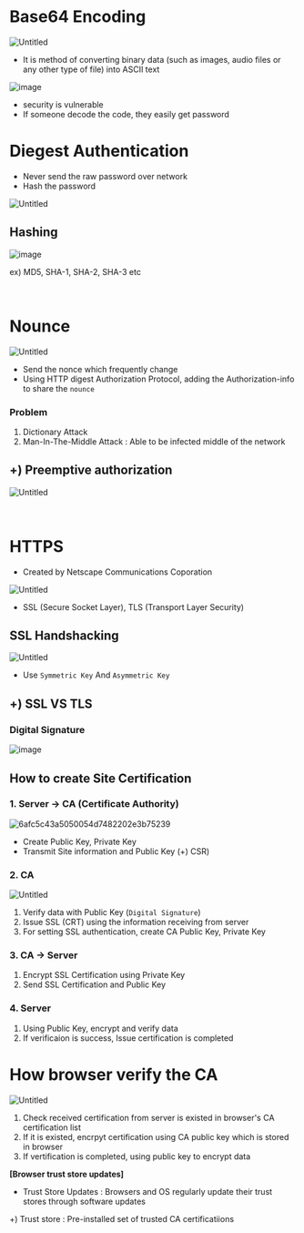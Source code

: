 # Base64 Encoding

![Untitled](https://github.com/JaeYeonLee0621/a-mixed-knowledge/assets/32635539/d3a6554e-3fc0-4685-abd3-a6540057c399)

- It is method of converting binary data (such as images, audio files or any other type of file) into ASCII text

![image](https://github.com/JaeYeonLee0621/a-mixed-knowledge/assets/32635539/55ca3f01-da2e-4f25-8559-45e376b89dc4)

- security is vulnerable
- If someone decode the code, they easily get password

# Diegest Authentication

- Never send the raw password over network
- Hash the password

![Untitled](https://github.com/JaeYeonLee0621/a-mixed-knowledge/assets/32635539/e59ccb20-a230-4e40-aee2-692d9f139307)

## Hashing

![image](https://github.com/JaeYeonLee0621/a-mixed-knowledge/assets/32635539/f1ce0763-d5a5-4df6-908e-e44ce0b47cef)

ex) MD5, SHA-1, SHA-2, SHA-3 etc

<br/>

# Nounce

![Untitled](https://github.com/JaeYeonLee0621/a-mixed-knowledge/assets/32635539/b899c25e-0a86-4311-83b7-a54e5976febb)

- Send the nonce which frequently change
- Using HTTP digest Authorization Protocol, adding the Authorization-info to share the `nounce`

### Problem
1. Dictionary Attack
2. Man-In-The-Middle Attack : Able to be infected middle of the network

## +) Preemptive authorization

![Untitled](https://github.com/JaeYeonLee0621/a-mixed-knowledge/assets/32635539/ebfa863e-4339-4c7e-a5a9-769d98d8f8a4)

<br/>

# HTTPS

- Created by Netscape Communications Coporation

![Untitled](https://github.com/JaeYeonLee0621/a-mixed-knowledge/assets/32635539/3b81fc64-79a6-4516-8961-f01765bc4768)

- SSL (Secure Socket Layer), TLS (Transport Layer Security)

## SSL Handshacking

![Untitled](https://github.com/JaeYeonLee0621/a-mixed-knowledge/assets/32635539/b983c0dc-ad60-4ee5-afc0-47d331b50159)

- Use `Symmetric Key` And `Asymmetric Key`

## +) SSL VS TLS

### Digital Signature

![image](https://github.com/JaeYeonLee0621/a-mixed-knowledge/assets/32635539/0590af58-a3f6-4660-9cfb-4054f9a33134)

## How to create Site Certification

### 1. Server -> CA (Certificate Authority)

![6afc5c43a5050054d7482202e3b75239](https://github.com/JaeYeonLee0621/a-mixed-knowledge/assets/32635539/dddd053d-cd9b-44d6-9072-ea33fa1db692)

- Create Public Key, Private Key
- Transmit Site information and Public Key (+) CSR)

### 2. CA

![Untitled](https://github.com/JaeYeonLee0621/a-mixed-knowledge/assets/32635539/eb36f3fc-6ceb-4987-b531-ce905dbfb30f)

1. Verify data with Public Key (`Digital Signature`)
2. Issue SSL (CRT) using the information receiving from server
3. For setting SSL authentication, create CA Public Key, Private Key

### 3. CA -> Server

1. Encrypt SSL Certification using Private Key
2. Send SSL Certification and Public Key

### 4. Server

1. Using Public Key, encrypt and verify data
2. If verificaion is success, Issue certification is completed

# How browser verify the CA

![Untitled](https://github.com/JaeYeonLee0621/a-mixed-knowledge/assets/32635539/4c9181a5-1c6f-4bd1-86f0-ab0524a42e97)

1. Check received certification from server is existed in browser's CA certification list
2. If it is existed, encrpyt certification using CA public key which is stored in browser
3. If vertification is completed, using public key to encrypt data

**[Browser trust store updates]**
- Trust Store Updates : Browsers and OS regularly update their trust stores through software updates

+) Trust store : Pre-installed set of trusted CA certificatiions

